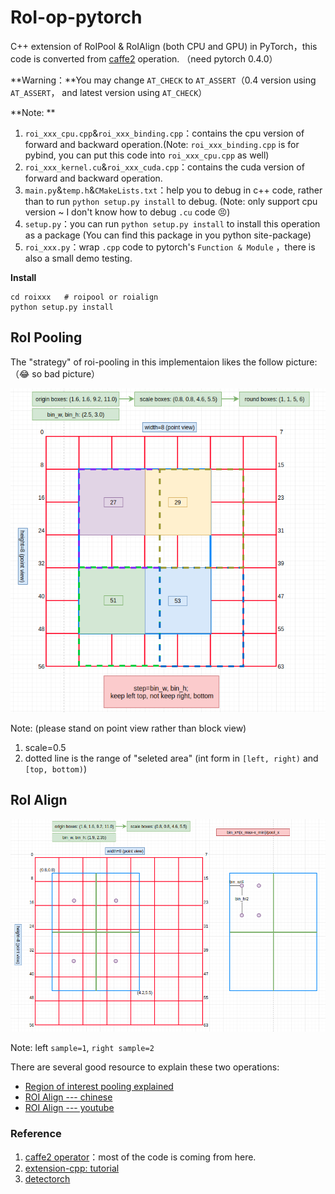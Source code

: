 # RoI-op-pytorch
C++ extension of RoIPool & RoIAlign (both CPU and GPU) in PyTorch，this code is converted from [caffe2](https://github.com/pytorch/pytorch/tree/master/caffe2/operators) operation. （need pytorch 0.4.0）

**Warning：**You may change `AT_CHECK` to `AT_ASSERT`（0.4 version using `AT_ASSERT`， and latest version using `AT_CHECK`）

**Note: **

1. `roi_xxx_cpu.cpp`&`roi_xxx_binding.cpp`：contains the cpu version of forward and backward operation.(Note: `roi_xxx_binding.cpp` is for pybind, you can put this code into `roi_xxx_cpu.cpp` as well) 
2. `roi_xxx_kernel.cu`&`roi_xxx_cuda.cpp`：contains the cuda version of forward and backward operation.
3. `main.py`&`temp.h`&`CMakeLists.txt`：help you to debug in c++ code, rather than to run `python setup.py install` to debug. (Note: only support cpu version ~ I don't know how to debug `.cu` code :persevere:)
4. `setup.py`：you can run `python setup.py install` to install this operation as a package (You can find this package in you python site-package)
5. `roi_xxx.py`：wrap `.cpp` code to pytorch's `Function & Module` ，there is also a small demo testing.

**Install**

```shell
cd roixxx   # roipool or roialign
python setup.py install
```

## RoI Pooling

The "strategy" of roi-pooling in this implementaion likes the follow picture:（:joy: so bad picture）

![oi_poo](png/roi_pool.png)

Note:  (please stand on point view rather than block view)

1. scale=0.5  
2. dotted line is the range of "seleted area" (int form in `[left, right)` and `[top, bottom)`)

## RoI Align

![oialig](png/roialign.png)

Note: left `sample=1`, `right sample=2`



There are several good resource to explain these two operations:

- [Region of interest pooling explained](https://blog.deepsense.ai/region-of-interest-pooling-explained/)
- [ROI Align --- chinese](http://blog.leanote.com/post/afanti.deng@gmail.com/b5f4f526490b)
- [ROI Align --- youtube](https://www.youtube.com/watch?v=XGi-Mz3do2s)

### Reference

1. [caffe2 operator](https://github.com/pytorch/pytorch/tree/a2a28c0ef1d9a433972fe72fa5b0b9b850ccfcaf/caffe2/operators)：most of the code is coming from here.
2. [extension-cpp: tutorial](https://github.com/pytorch/extension-cpp)
3. [detectorch](https://github.com/ignacio-rocco/detectorch)

